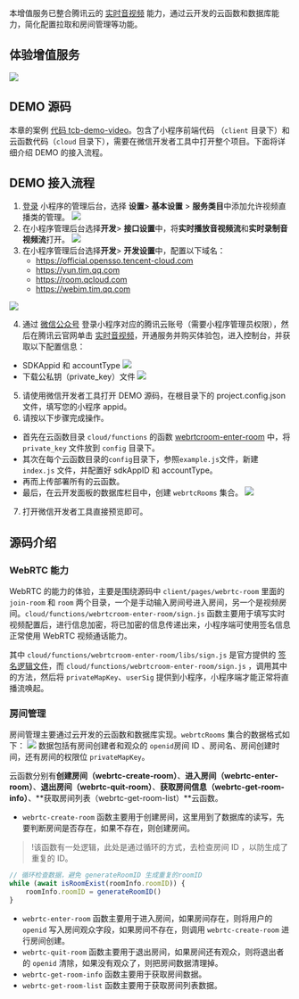 本增值服务已整合腾讯云的 [实时音视频](https://cloud.tencent.com/product/trtc) 能力，通过云开发的云函数和数据库能力，简化配置拉取和房间管理等功能。

## 体验增值服务

![](https://main.qcloudimg.com/raw/b7291fa0eeabf07cedf1ca17440df321.png)

## DEMO 源码

本章的案例 [代码 tcb-demo-video](https://github.com/TencentCloudBase/Cloudbase-Examples/tree/master/miniprogram/tcb-demo-video)。包含了小程序前端代码 （`client` 目录下）和云函数代码（`cloud` 目录下），需要在微信开发者工具中打开整个项目。下面将详细介绍 DEMO 的接入流程。

## DEMO 接入流程

1. [登录](https://mp.weixin.qq.com) 小程序的管理后台，选择 **设置**> **基本设置** > **服务类目**中添加允许视频直播类的管理。
   ![](https://main.qcloudimg.com/raw/0e318bae69e6912475ad7a81763bc5b8.png)
2. 在小程序管理后台选择**开发**> **接口设置**中，将**实时播放音视频流**和**实时录制音视频流**打开。
   ![](https://main.qcloudimg.com/raw/6e5a2678a8dc7c9d2658917c3c1ef1a0.png)
3. 在小程序管理后台选择**开发**> **开发设置**中，配置以下域名：
   - https://official.opensso.tencent-cloud.com
   - https://yun.tim.qq.com
   - https://room.qcloud.com
   - https://webim.tim.qq.com

![](https://main.qcloudimg.com/raw/8d45af53bbe1d4f85219dedf65cc637d.png)

4. 通过 [微信公众号](https://www.qcloud.com/login/mp?s_url=https%3A%2F%2Fconsole.cloud.tencent.com%2Fcam%2Fcapi) 登录小程序对应的腾讯云账号（需要小程序管理员权限），然后在腾讯云官网单击 [实时音视频](https://cloud.tencent.com/product/trtc)，开通服务并购买体验包，进入控制台，并获取以下配置信息：

- SDKAppid 和 accountType
  ![](https://main.qcloudimg.com/raw/300ea0eb8cbd15a614c303b6f1508ba4.png)
- 下载公私钥（private_key）文件
  ![](https://main.qcloudimg.com/raw/e17faec4233f466196ffd9a4a26fc366.png)

5. 请使用微信开发者工具打开 DEMO 源码，在根目录下的 project.config.json 文件，填写您的小程序 appid。
6. 请按以下步骤完成操作。

- 首先在云函数目录 `cloud/functions` 的函数 [webrtcroom-enter-room](https://github.com/TencentCloudBase/Cloudbase-Examples/tree/master/miniprogram/tcb-demo-video/cloud/functions/webrtcroom-enter-room) 中，将 `private_key` 文件放到 `config` 目录下。
- 其次在每个云函数目录的`config`目录下，参照`example.js`文件，新建 `index.js` 文件，并配置好 sdkAppID 和 accountType。
- 再而上传部署所有的云函数。
- 最后，在云开发面板的数据库栏目中，创建 `webrtcRooms` 集合。
  ![](https://main.qcloudimg.com/raw/ad9a36f9dafde5721acf1b22499417cf.png)

7. 打开微信开发者工具直接预览即可。

## 源码介绍

### WebRTC 能力

WebRTC 的能力的体验，主要是围绕源码中 `client/pages/webrtc-room` 里面的 `join-room` 和 `room` 两个目录，一个是手动输入房间号进入房间，另一个是视频房间。`cloud/functions/webrtcroom-enter-room/sign.js` 函数主要用于填写实时视频配置后，进行信息加密，将已加密的信息传递出来，小程序端可使用签名信息正常使用 WebRTC 视频通话能力。

其中 `cloud/functions/webrtcroom-enter-room/libs/sign.js` 是官方提供的 [签名逻辑文件](https://github.com/TencentVideoCloudMLVBDev/usersig_server_source/blob/master/nodejs/WebRTCSigApi.js)，而 `cloud/functions/webrtcroom-enter-room/sign.js` ，调用其中的方法，然后将 `privateMapKey`、`userSig` 提供到小程序，小程序端才能正常将直播流唤起。

### 房间管理

房间管理主要通过云开发的云函数和数据库实现。`webrtcRooms` 集合的数据格式如下：
![](https://main.qcloudimg.com/raw/a2f41dbb8871a7c65571ef6ceb1a5159.png)
数据包括有房间创建者和观众的 `openid`房间 ID 、房间名、房间创建时间，还有房间的权限位 `privateMapKey`。

云函数分别有**创建房间（webrtc-create-room）**、**进入房间（webrtc-enter-room）**、**退出房间（webrtc-quit-room）**、**获取房间信息（webrtc-get-room-info）**、**获取房间列表（webrtc-get-room-list）**云函数。

- `webrtc-create-room` 函数主要用于创建房间，这里用到了数据库的读写，先要判断房间是否存在，如果不存在，则创建房间。

> !该函数有一处逻辑，此处是通过循环的方式，去检查房间 ID ，以防生成了重复的 ID。

```js
// 循环检查数据，避免 generateRoomID 生成重复的roomID
while (await isRoomExist(roomInfo.roomID)) {
    roomInfo.roomID = generateRoomID()
}
```

- `webrtc-enter-room` 函数主要用于进入房间，如果房间存在，则将用户的 `openid` 写入房间观众字段，如果房间不存在，则调用 `webrtc-create-room` 进行房间创建。
- `webrtc-quit-room` 函数主要用于退出房间，如果房间还有观众，则将退出者的 `openid` 清除，如果没有观众了，则把房间数据清理掉。
- `webrtc-get-room-info` 函数主要用于获取房间数据。
- `webrtc-get-room-list` 函数主要用于获取房间列表数据。


